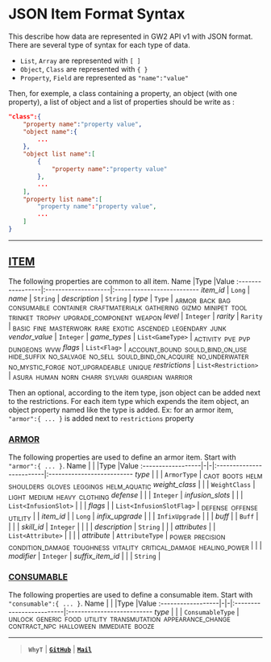 JSON Item Format Syntax
=======================
This describe how data are represented in GW2 API v1 with JSON format.
There are several type of syntax for each type of data.

- `List`, `Array` are represented with `[ ]`
- `Object`, `Class` are represented with `{ }`
- `Property`, `Field` are represented as `"name":"value"`

Then, for exemple, a class containing a property, an object (with one property), a list of object and a list of properties should be write as :
```json
"class":{
    "property name":"property value",
    "object name":{
        ...
    },
    "object list name":[
        {
            "property name":"property value"
        },
        ...
    ],
    "property list name":[
        "property name":"property value",
        ...
    ]
}
```

-----

## [ITEM][1]
The following properties are common to all item.
Name              |Type                 |Value
:-----------------|:--------------------|:--------------------------
*item_id*         | `Long`              |
*name*            | `String`            |
*description*     | `String`            |
*type*            | `Type`              | <sub>ARMOR` `BACK` `BAG` `CONSUMABLE` `CONTAINER` `CRAFTMATERIALK` `GATHERING` `GIZMO` `MINIPET` `TOOL` `TRINKET` `TROPHY` `UPGRADE_COMPONENT` `WEAPON</sub>
*level*           | `Integer`           |
*rarity*          | `Rarity`            | <sub>BASIC` `FINE` `MASTERWORK` `RARE` `EXOTIC` `ASCENDED` `LEGENDARY` `JUNK</sub>
*vendor_value*    | `Integer`           |
*game_types*      | `List<GameType>`    | <sub>ACTIVITY` `PVE` `PVP` `DUNGEONS` `WVW</sub>
*flags*           |  `List<Flag>`       | <sub>ACCOUNT_BOUND` `SOULD_BIND_ON_USE` `HIDE_SUFFIX` `NO_SALVAGE` `NO_SELL` `SOULD_BIND_ON_ACQUIRE` `NO_UNDERWATER` `NO_MYSTIC_FORGE` `NOT_UPGRADEABLE` `UNIQUE</sub>
*restrictions*    | `List<Restriction>` | <sub>ASURA` `HUMAN` `NORN` `CHARR` `SYLVARI` `GUARDIAN` `WARRIOR</sub>

Then an optional, according to the item type, json object can be added next to the restrictions. For each item type which expends the item object, an object property named like the type is added. Ex: for an armor item, `"armor":{ ... }` is added next to `restrictions` property

### [ARMOR][2]

The following properties are used to define an armor item. Start with `"armor":{ ... }`.
Name               | | |Type                      |Value
:------------------|-|-|:-------------------------|:--------------------------
*type*             | | | `ArmorType`              | <sub>CAOT` `BOOTS` `HELM` `SHOULDERS` `GLOVES` `LEGGINGS` `HELM_AQUATIC</sub>
*weight_class*     | | | `WeightClass`            | <sub>LIGHT` `MEDIUM` `HEAVY` `CLOTHING</sub>
*defense*          | | | `Integer`                |
*infusion_slots*   | | | `List<InfusionSlot>`     |
| | *flags*          | | `List<InfusionSlotFlag>` | <sub>DEFENSE` `OFFENSE` `UTILITY</sub>
| | *item_id*        | | `Long`                   |
*infix_upgrade*    | | | `InfixUpgrade`           |
| | *buff*           | | `Buff`                   |
| | | *skill_id*       | `Integer`                |
| | | *description*    | `String`                 |
| | *attributes*     | | `List<Attribute>`        |
| | | *attribute*      | `AttributeType`          | <sub>POWER` `PRECISION` `CONDITION_DAMAGE` `TOUGHNESS` `VITALITY` `CRITICAL_DAMAGE` `HEALING_POWER</sub>
| | | *modifier*       | `Integer`                |
*suffix_item_id*   | | | `String`                 |


### [CONSUMABLE][3]
The following properties are used to define a consumable item. Start with `"consumable":{ ... }`.
Name               | | |Type                      |Value
:------------------|-|-|:-------------------------|:--------------------------
*type*             | | | `ConsumableType`         | <sub>UNLOCK` `GENERIC` `FOOD` `UTILITY` `TRANSMUTATION` `APPEARANCE_CHANGE` `CONTRACT_NPC` `HALLOWEEN` `IMMEDIATE` `BOOZE</sub>




----------------------------------------------------

> **`WhyT`** | **[`GitHub`][4]** | **[`Mail`][5]**


  [1]: https://github.com/WhyTSwag/GW2/blob/master/src/fr/whyt/item/Item.java "{@Link Item.java}"
  [2]: https://github.com/WhyTSwag/GW2/blob/master/src/fr/whyt/item/extend/Armor.java "{@Link Armor.java}"
  [3]: https://github.com/WhyTSwag/GW2/blob/master/src/fr/whyt/item/extend/Consumable.java "{@Link Consumable.java}"
  [4]: https://github.com/WhyTSwag "My WhyT GitHub"
  [5]: mailto:whyt.swag@gmail.com?subject=[Contact&nbsp;from&nbsp;Stackedit.io]&body=E-mail&nbsp;sent&nbsp;from&nbsp;Stacked.io&nbsp;signature. "Mail Me"